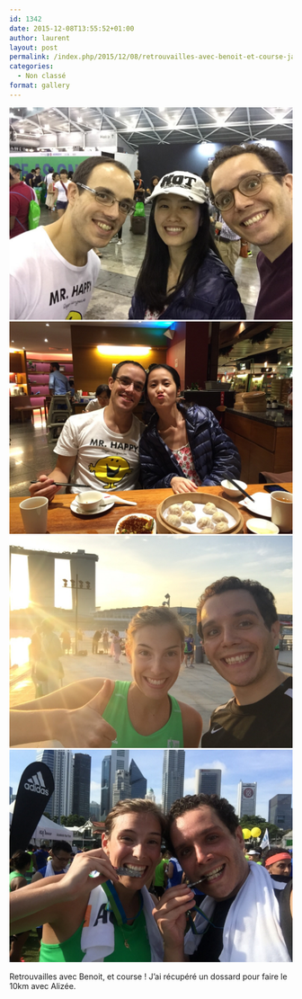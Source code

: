 ```yaml
---
id: 1342
date: 2015-12-08T13:55:52+01:00
author: laurent
layout: post
permalink: /index.php/2015/12/08/retrouvailles-avec-benoit-et-course-jai/
categories:
  - Non classé
format: gallery
---
```

<img src="/images/2015/12/tumblr_nz1ld6JNQA1uuvt0bo1_1280.jpg" />
<img src="/images/2015/12/tumblr_nz1ld6JNQA1uuvt0bo2_1280.jpg" />
<img src="/images/2015/12/tumblr_nz1ld6JNQA1uuvt0bo3_1280.jpg" />
<img src="/images/2015/12/tumblr_nz1ld6JNQA1uuvt0bo4_1280.jpg" />

Retrouvailles avec Benoit, et course ! J&rsquo;ai récupéré un dossard pour faire le 10km avec Alizée.
